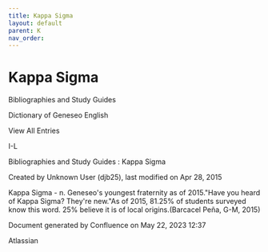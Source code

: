 ```yaml
---
title: Kappa Sigma
layout: default
parent: K
nav_order:
---
```


# Kappa Sigma

Bibliographies and Study Guides

Dictionary of Geneseo English

View All Entries

I-L

Bibliographies and Study Guides : Kappa Sigma

Created by  Unknown User (djb25), last modified on Apr 28, 2015

Kappa Sigma - n. Geneseo's youngest fraternity as of 2015.&quot;Have you heard of Kappa Sigma? They're new.&quot;As of 2015, 81.25% of students surveyed know this word. 25% believe it is of local origins.(Barcacel Peña, G-M, 2015)

Document generated by Confluence on May 22, 2023 12:37

Atlassian
